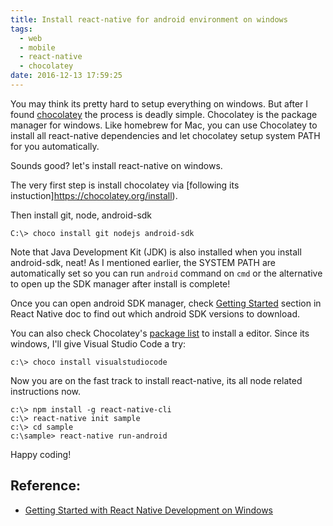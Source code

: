 ```yaml
---
title: Install react-native for android environment on windows
tags:
  - web
  - mobile
  - react-native
  - chocolatey
date: 2016-12-13 17:59:25
---
```



You may think its pretty hard to setup everything on windows. But after I found [chocolatey](http://chocolatey.org/) the process is deadly simple.
Chocolatey is the package manager for windows. Like homebrew for Mac, you can use Chocolatey to install all react-native dependencies and let chocolatey setup system PATH for you automatically.

Sounds good? let's install react-native on windows.

The very first step is install chocolatey via [following its instuction]https://chocolatey.org/install).

Then install git, node, android-sdk

```
C:\> choco install git nodejs android-sdk
```

Note that Java Development Kit (JDK) is also installed when you install android-sdk, neat!
As I mentioned earlier, the SYSTEM PATH are automatically set so you can run `android` command on `cmd` or the alternative to open up the SDK manager after install is complete! 

Once you can open android SDK manager, check [Getting Started](https://facebook.github.io/react-native/docs/getting-started.html#3-install-the-android-6-0-marshmallow-sdk) section in React Native doc to find out which android SDK versions to download.

You can also check Chocolatey's [package list](https://chocolatey.org/packages) to install a editor.
Since its windows, I'll give Visual Studio Code a try:

```
c:\> choco install visualstudiocode
```

Now you are on the fast track to install react-native, its all node related instructions now.

```
c:\> npm install -g react-native-cli
c:\> react-native init sample
c:\> cd sample
c:\sample> react-native run-android
```

Happy coding!

## Reference:

* [Getting Started with React Native Development on Windows](https://shift.infinite.red/getting-started-with-react-native-development-on-windows-90d85a72ae65#.pnkm80tv7)
